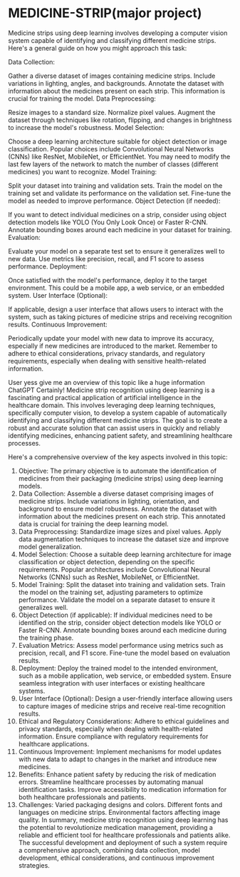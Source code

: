 # MEDICINE-STRIP(major project)

Medicine strips using deep learning involves developing a computer vision system capable of identifying and classifying different medicine strips. Here's a general guide on how you might approach this task:

Data Collection:

Gather a diverse dataset of images containing medicine strips. Include variations in lighting, angles, and backgrounds.
Annotate the dataset with information about the medicines present on each strip. This information is crucial for training the model.
Data Preprocessing:

Resize images to a standard size.
Normalize pixel values.
Augment the dataset through techniques like rotation, flipping, and changes in brightness to increase the model's robustness.
Model Selection:

Choose a deep learning architecture suitable for object detection or image classification. Popular choices include Convolutional Neural Networks (CNNs) like ResNet, MobileNet, or EfficientNet.
You may need to modify the last few layers of the network to match the number of classes (different medicines) you want to recognize.
Model Training:

Split your dataset into training and validation sets.
Train the model on the training set and validate its performance on the validation set.
Fine-tune the model as needed to improve performance.
Object Detection (if needed):

If you want to detect individual medicines on a strip, consider using object detection models like YOLO (You Only Look Once) or Faster R-CNN.
Annotate bounding boxes around each medicine in your dataset for training.
Evaluation:

Evaluate your model on a separate test set to ensure it generalizes well to new data.
Use metrics like precision, recall, and F1 score to assess performance.
Deployment:

Once satisfied with the model's performance, deploy it to the target environment. This could be a mobile app, a web service, or an embedded system.
User Interface (Optional):

If applicable, design a user interface that allows users to interact with the system, such as taking pictures of medicine strips and receiving recognition results.
Continuous Improvement:

Periodically update your model with new data to improve its accuracy, especially if new medicines are introduced to the market.
Remember to adhere to ethical considerations, privacy standards, and regulatory requirements, especially when dealing with sensitive health-related information.




User
yess give me an overview of this topic like a huge information
ChatGPT
Certainly! Medicine strip recognition using deep learning is a fascinating and practical application of artificial intelligence in the healthcare domain. This involves leveraging deep learning techniques, specifically computer vision, to develop a system capable of automatically identifying and classifying different medicine strips. The goal is to create a robust and accurate solution that can assist users in quickly and reliably identifying medicines, enhancing patient safety, and streamlining healthcare processes.

Here's a comprehensive overview of the key aspects involved in this topic:

1. Objective:
The primary objective is to automate the identification of medicines from their packaging (medicine strips) using deep learning models.
2. Data Collection:
Assemble a diverse dataset comprising images of medicine strips. Include variations in lighting, orientation, and background to ensure model robustness.
Annotate the dataset with information about the medicines present on each strip. This annotated data is crucial for training the deep learning model.
3. Data Preprocessing:
Standardize image sizes and pixel values.
Apply data augmentation techniques to increase the dataset size and improve model generalization.
4. Model Selection:
Choose a suitable deep learning architecture for image classification or object detection, depending on the specific requirements.
Popular architectures include Convolutional Neural Networks (CNNs) such as ResNet, MobileNet, or EfficientNet.
5. Model Training:
Split the dataset into training and validation sets.
Train the model on the training set, adjusting parameters to optimize performance.
Validate the model on a separate dataset to ensure it generalizes well.
6. Object Detection (if applicable):
If individual medicines need to be identified on the strip, consider object detection models like YOLO or Faster R-CNN.
Annotate bounding boxes around each medicine during the training phase.
7. Evaluation Metrics:
Assess model performance using metrics such as precision, recall, and F1 score.
Fine-tune the model based on evaluation results.
8. Deployment:
Deploy the trained model to the intended environment, such as a mobile application, web service, or embedded system.
Ensure seamless integration with user interfaces or existing healthcare systems.
9. User Interface (Optional):
Design a user-friendly interface allowing users to capture images of medicine strips and receive real-time recognition results.
10. Ethical and Regulatory Considerations:
Adhere to ethical guidelines and privacy standards, especially when dealing with health-related information.
Ensure compliance with regulatory requirements for healthcare applications.
11. Continuous Improvement:
Implement mechanisms for model updates with new data to adapt to changes in the market and introduce new medicines.
12. Benefits:
Enhance patient safety by reducing the risk of medication errors.
Streamline healthcare processes by automating manual identification tasks.
Improve accessibility to medication information for both healthcare professionals and patients.
13. Challenges:
Varied packaging designs and colors.
Different fonts and languages on medicine strips.
Environmental factors affecting image quality.
In summary, medicine strip recognition using deep learning has the potential to revolutionize medication management, providing a reliable and efficient tool for healthcare professionals and patients alike. The successful development and deployment of such a system require a comprehensive approach, combining data collection, model development, ethical considerations, and continuous improvement strategies.
